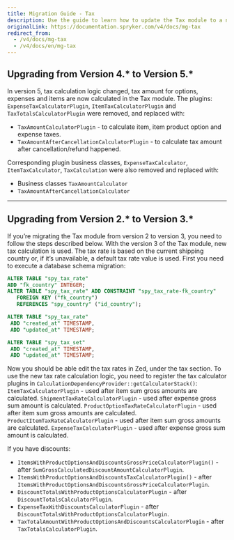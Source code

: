```yaml
---
title: Migration Guide - Tax
description: Use the guide to learn how to update the Tax module to a newer version.
originalLink: https://documentation.spryker.com/v4/docs/mg-tax
redirect_from:
  - /v4/docs/mg-tax
  - /v4/docs/en/mg-tax
---
```


## Upgrading from Version 4.* to Version 5.*

In version 5, tax calculation logic changed, tax amount for options, expenses and items are now calculated in the Tax module. 
The plugins: `ExpenseTaxCalculatorPlugin`, `ItemTaxCalculatorPlugin` and `TaxTotalsCalculatorPlugin` were removed, and replaced with:

* `TaxAmountCalculatorPlugin` - to calculate item, item product option and expense taxes. 
* `TaxAmountAfterCancellationCalculatorPlugin` - to calculate tax amount after cancellation/refund happened.

Corresponding plugin business classes, `ExpenseTaxCalculator`, `ItemTaxCalculator`, `TaxCalculation` were also removed and replaced with:
* Business classes `TaxAmountCalculator` 
* `TaxAmountAfterCancellationCalculator` 
***
## Upgrading from Version 2.* to Version 3.*

If you’re migrating the Tax module from version 2 to version 3, you need to follow the steps described below.
With the version 3 of the Tax module, new tax calculation is used. The tax rate is based on the current shipping country or, if it’s unavailable, a default tax rate value is used.
First you need to execute a database schema migration:
```sql
ALTER TABLE "spy_tax_rate"
ADD "fk_country" INTEGER;
ALTER TABLE "spy_tax_rate" ADD CONSTRAINT "spy_tax_rate-fk_country"
   FOREIGN KEY ("fk_country")
   REFERENCES "spy_country" ("id_country");

ALTER TABLE "spy_tax_rate"
 ADD "created_at" TIMESTAMP,
 ADD "updated_at" TIMESTAMP;

ALTER TABLE "spy_tax_set"
 ADD "created_at" TIMESTAMP,
 ADD "updated_at" TIMESTAMP;
 ```
 
Now you should be able edit the tax rates in Zed, under the tax section.
To use the new tax rate calculation logic, you need to register the tax calculator plugins in `CalculationDependencyProvider::getCalculatorStack()`:
`ItemTaxCalculatorPlugin` - used after item sum gross amounts are calculated.
`ShipmentTaxRateCalculatorPlugin` - used after expense gross sum amount is calculated.
`ProductOptionTaxRateCalculatorPlugin` - used after item sum gross amounts are calculated.
`ProductItemTaxRateCalculatorPlugin` - used after item sum gross amounts are calculated.
`ExpenseTaxCalculatorPlugin` - used after expense gross sum amount is calculated.

If you have discounts:

* `ItemsWithProductOptionsAndDiscountsGrossPriceCalculatorPlugin()` - after `SumGrossCalculatedDiscountAmountCalculatorPlugin`.
* `ItemsWithProductOptionsAndDiscountsTaxCalculatorPlugin()` - after `ItemsWithProductOptionsAndDiscountsGrossPriceCalculatorPlugin`.
* `DiscountTotalsWithProductOptionsCalculatorPlugin` - after `DiscountTotalsCalculatorPlugin`.
* `ExpenseTaxWithDiscountsCalculatorPlugin` - after `DiscountTotalsWithProductOptionsCalculatorPlugin`.
* `TaxTotalAmountWithProductOptionsAndDiscountsCalculatorPlugin` - after `TaxTotalsCalculatorPlugin`.
